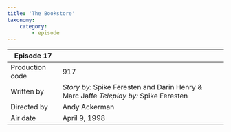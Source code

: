 ```yaml
---
title: 'The Bookstore'
taxonomy:
    category:
        - episode
---
```


| Episode 17 | |
|-----------------|--------------------------------|
| Production code | 917                            |
| Written by      | _Story by:_ Spike Feresten and Darin Henry & Marc Jaffe _Teleplay by:_ Spike Feresten |
| Directed by     | Andy Ackerman                  |
| Air date        | April 9, 1998                  |
